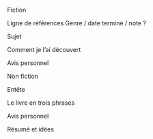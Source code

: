 Fiction

Ligne de références
Genre / date terminé / note ?

Sujet

Comment je l’ai découvert

Avis personnel


Non fiction

Entête

Le livre en trois phrases

Avis personnel

Résumé et idées